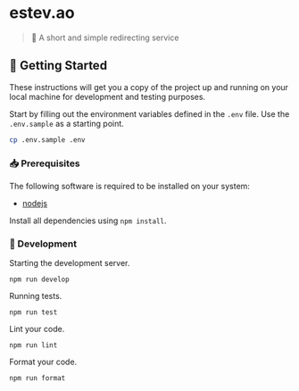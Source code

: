 # estev.ao
> :link: A short and simple redirecting service

## :rocket: Getting Started

These instructions will get you a copy of the project up and running on your
local machine for development and testing purposes.

Start by filling out the environment variables defined in the `.env` file. Use
the `.env.sample` as a starting point.

```bash
cp .env.sample .env
```

### :inbox_tray: Prerequisites

The following software is required to be installed on your system:

- [nodejs](https://nodejs.org/en/download/)

Install all dependencies using `npm install`.

### :hammer: Development

Starting the development server.

```
npm run develop
```

Running tests.

```
npm run test
```

Lint your code.

```
npm run lint
```

Format your code.

```
npm run format
```

